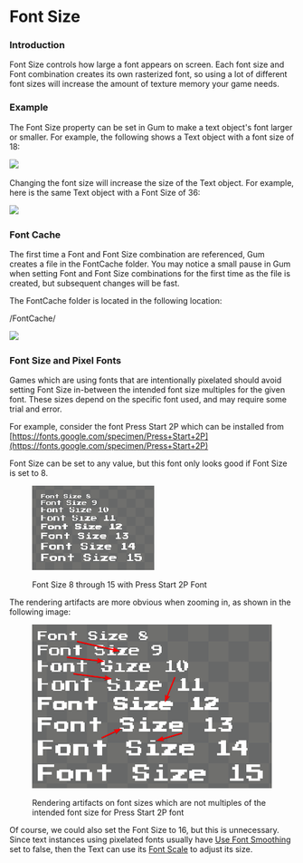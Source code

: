 # Font Size

### Introduction

Font Size controls how large a font appears on screen. Each font size and Font combination creates its own rasterized font, so using a lot of different font sizes will increase the amount of texture memory your game needs.

### Example

The Font Size property can be set in Gum to make a text object's font larger or smaller. For example, the following shows a Text object with a font size of 18:

![](<../../../.gitbook/assets/FontSize18 (1).png>)

Changing the font size will increase the size of the Text object. For example, here is the same Text object with a Font Size of 36:

![](<../../../.gitbook/assets/FontSize36 (1).png>)

### Font Cache

The first time a Font and Font Size combination are referenced, Gum creates a file in the FontCache folder. You may notice a small pause in Gum when setting Font and Font Size combinations for the first time as the file is created, but subsequent changes will be fast.

The FontCache folder is located in the following location:

/FontCache/

![](<../../../.gitbook/assets/FontCacheFolder (1).png>)

### Font Size and Pixel Fonts

Games which are using fonts that are intentionally pixelated should avoid setting Font Size in-between the intended font size multiples for the given font. These sizes depend on the specific font used, and may require some trial and error.

For example, consider the font Press Start 2P which can be installed from [https://fonts.google.com/specimen/Press+Start+2P](https://fonts.google.com/specimen/Press+Start+2P)

Font Size can be set to any value, but this font only looks good if Font Size is set to 8.

<figure><img src="../../../.gitbook/assets/image (152).png" alt=""><figcaption><p>Font Size 8 through 15 with Press Start 2P Font</p></figcaption></figure>

The rendering artifacts are more obvious when zooming in, as shown in the following image:

<figure><img src="../../../.gitbook/assets/image (153).png" alt=""><figcaption><p>Rendering artifacts on font sizes which are not multiples of the intended font size for Press Start 2P font</p></figcaption></figure>

Of course, we could also set the Font Size to 16, but this is unnecessary. Since text instances using pixelated fonts usually have [Use Font Smoothing](use-font-smoothing.md) set to false, then the Text can use its [Font Scale](font-scale.md) to adjust its size.
